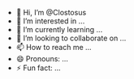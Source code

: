 - 👋 Hi, I’m @Clostosus
- 👀 I’m interested in ...
- 🌱 I’m currently learning ...
- 💞️ I’m looking to collaborate on ...
- 📫 How to reach me ...
- 😄 Pronouns: ...
- ⚡ Fun fact: ...

<!---
Clostosus/Clostosus is a ✨ special ✨ repository because its `README.md` (this file) appears on your GitHub profile.
You can click the Preview link to take a look at your changes.
--->
